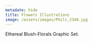 ```yaml
---
metadate: hide
title: Flowers Illustrations
image: /assets/images/Phils_2349.jpg
---
```

Ethereal Blush-Florals Graphic Set.
